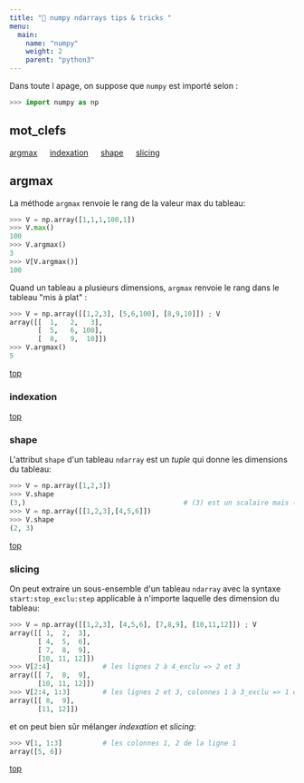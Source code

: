 ```yaml
---
title: "🔨 numpy ndarrays tips & tricks "
menu:
  main:
    name: "numpy"
    weight: 2
    parent: "python3"
---
```


Dans toute l apage, on suppose que `numpy` est importé selon :
```python
>>> import numpy as np
```

## mot_clefs
[argmax](#argmax) &emsp; [indexation](#indexation) &emsp;  [shape](#shape) &emsp;  [slicing](#slicing)

## argmax

La méthode `argmax` renvoie le rang de la valeur max du tableau:

```python
>>> V = np.array([1,1,1,100,1])
>>> V.max()
100
>>> V.argmax()
3
>>> V[V.argmax()]
100
```
Quand un tableau a plusieurs dimensions, `argmax` renvoie le rang dans le tableau "mis à plat" :
```python
>>> V = np.array([[1,2,3], [5,6,100], [8,9,10]]) ; V
array([[  1,   2,   3],
       [  5,   6, 100],
       [  8,   9,  10]])
>>> V.argmax()
5
```

[top](#mot_clefs)

### indexation


[top](#motclefs)


### shape

L'attribut `shape` d'un tableau `ndarray` est un _tuple_ qui donne les dimensions du tableau:

```python
>>> V = np.array([1,2,3])
>>> V.shape
(3,)                                       # (3) est un scalaire mais (3,) is a tuple!
>>> V = np.array([[1,2,3],[4,5,6]])
>>> V.shape
(2, 3)
``` 
[top](#mot_clefs)



### slicing

On peut extraire un sous-ensemble d'un tableau `ndarray` avec la syntaxe `start:stop_exclu:step` applicable à n'importe laquelle des dimension du tableau:

```python
>>> V = np.array([[1,2,3], [4,5,6], [7,8,9], [10,11,12]]) ; V
array([[ 1,  2,  3],
       [ 4,  5,  6],
       [ 7,  8,  9],
       [10, 11, 12]])
>>> V[2:4]             # les lignes 2 à 4_exclu => 2 et 3
array([[ 7,  8,  9],
       [10, 11, 12]])
>>> V[2:4, 1:3]        # les lignes 2 et 3, colonnes 1 à 3_exclu => 1 et 2
array([[ 8,  9],
       [11, 12]])
```
et on peut bien sûr mélanger _indexation_ et _slicing_:
```python
>>> V[1, 1:3]          # les colonnes 1, 2 de la ligne 1
array([5, 6])
```

[top](#mot_clefs) 
